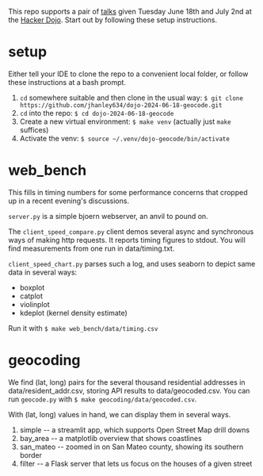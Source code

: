 
This repo supports a pair of [talks](https://www.meetup.com/hackerdojo/events)
given Tuesday June 18th and July 2nd at the [Hacker Dojo](https://www.hackerdojo.com).
Start out by following these setup instructions.

# setup

Either tell your IDE to clone the repo to a convenient local folder,
or follow these instructions at a bash prompt.

1. `cd` somewhere suitable and then clone in the usual way: `$ git clone https://github.com/jhanley634/dojo-2024-06-18-geocode.git`
2. `cd` into the repo: `$ cd dojo-2024-06-18-geocode`
3. Create a new virtual environment: `$ make venv` (actually just `make` suffices)
4. Activate the venv: `$ source ~/.venv/dojo-geocode/bin/activate`

# web_bench

This fills in timing numbers for some performance concerns
that cropped up in a recent evening's discussions.

`server.py` is a simple bjoern webserver, an anvil to pound on.

The `client_speed_compare.py` client demos several async and
synchronous ways of making http requests.
It reports timing figures to stdout.
You will find measurements from one run in data/timing.txt.

`client_speed_chart.py` parses such a log,
and uses seaborn to depict same data in several ways:
- boxplot
- catplot
- violinplot
- kdeplot (kernel density estimate)

Run it with `$ make web_bench/data/timing.csv`

# geocoding

We find (lat, long) pairs for the several thousand residential addresses
in data/resident_addr.csv, storing API results to data/geocoded.csv.
You can run `geocode.py` with `$ make geocoding/data/geocoded.csv`.

With (lat, long) values in hand, we can display them in several ways.
1. simple -- a streamlit app, which supports Open Street Map drill downs
2. bay_area -- a matplotlib overview that shows coastlines
3. san_mateo -- zoomed in on San Mateo county, showing its southern border
4. filter -- a Flask server that lets us focus on the houses of a given street

